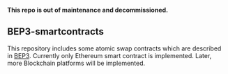 **This repo is out of maintenance and decommissioned.**
## BEP3-smartcontracts

This repository includes some atomic swap contracts which are described in [BEP3](https://github.com/binance-chain/BEPs/blob/master/BEP3.md). Currently only Ethereum smart contract is implemented. Later, more Blockchain platforms will be implemented.
